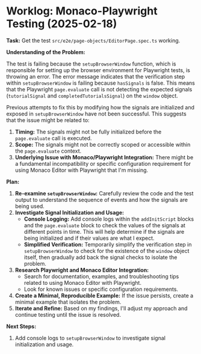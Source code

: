 # Worklog: Monaco-Playwright Testing (2025-02-18)

**Task:** Get the test `src/e2e/page-objects/EditorPage.spec.ts` working.

**Understanding of the Problem:**

The test is failing because the `setupBrowserWindow` function, which is responsible for setting up the browser environment for Playwright tests, is throwing an error. The error message indicates that the verification step within `setupBrowserWindow` is failing because `hasSignals` is false. This means that the Playwright `page.evaluate` call is not detecting the expected signals (`tutorialSignal` and `completedTutorialsSignal`) on the `window` object.

Previous attempts to fix this by modifying how the signals are initialized and exposed in `setupBrowserWindow` have not been successful. This suggests that the issue might be related to:

1.  **Timing:** The signals might not be fully initialized before the `page.evaluate` call is executed.
2.  **Scope:** The signals might not be correctly scoped or accessible within the `page.evaluate` context.
3.  **Underlying Issue with Monaco/Playwright Integration:** There might be a fundamental incompatibility or specific configuration requirement for using Monaco Editor with Playwright that I'm missing.

**Plan:**

1.  **Re-examine `setupBrowserWindow`:** Carefully review the code and the test output to understand the sequence of events and how the signals are being used.
2.  **Investigate Signal Initialization and Usage:**
    *   **Console Logging:** Add console logs within the `addInitScript` blocks and the `page.evaluate` block to check the values of the signals at different points in time. This will help determine if the signals are being initialized and if their values are what I expect.
    *   **Simplified Verification:** Temporarily simplify the verification step in `setupBrowserWindow` to check for the existence of the `window` object itself, then gradually add back the signal checks to isolate the problem.
3.  **Research Playwright and Monaco Editor Integration:**
    *   Search for documentation, examples, and troubleshooting tips related to using Monaco Editor with Playwright.
    *   Look for known issues or specific configuration requirements.
4.  **Create a Minimal, Reproducible Example:** If the issue persists, create a minimal example that isolates the problem.
5. **Iterate and Refine:** Based on my findings, I'll adjust my approach and continue testing until the issue is resolved.

**Next Steps:**

1. Add console logs to `setupBrowserWindow` to investigate signal initialization and usage.